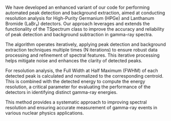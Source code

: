 We have developed an enhanced variant of our code for performing automated peak detection and background extraction, aimed at conducting resolution analysis for High-Purity Germanium (HPGe) and Lanthanum Bromide (LaBr₃) detectors. Our approach leverages and extends the functionality of the TSpectrum class to improve the accuracy and reliability of peak detection and background subtraction in gamma-ray spectra.

The algorithm operates iteratively, applying peak detection and background extraction techniques multiple times (N iterations) to ensure robust data processing and refinement of spectral features. This iterative processing helps mitigate noise and enhances the clarity of detected peaks.

For resolution analysis, the Full Width at Half Maximum (FWHM) of each detected peak is calculated and normalized to the corresponding centroid. This is combined with the detected energy to compute the energy resolution, a critical parameter for evaluating the performance of the detectors in identifying distinct gamma-ray energies.

This method provides a systematic approach to improving spectral resolution and ensuring accurate measurement of gamma-ray events in various nuclear physics applications.


